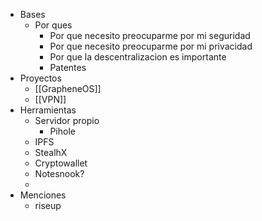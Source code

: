 - Bases
	- Por ques
		- Por que necesito preocuparme por mi seguridad
		- Por que necesito preocuparme por mi privacidad
		- Por que la descentralizacion es importante
		- Patentes
- Proyectos
	- [[GrapheneOS]]
	- [[VPN]]
- Herramientas
	- Servidor propio
		- Pihole
	- IPFS
	- StealhX
	- Cryptowallet
	- Notesnook?
	-
- Menciones
	- riseup